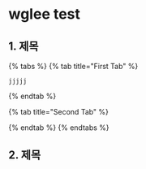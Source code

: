 # wglee test

## 1. 제목

{% tabs %}
{% tab title="First Tab" %}
```
jjjjj
```
{% endtab %}

{% tab title="Second Tab" %}

{% endtab %}
{% endtabs %}



## 2. 제목
